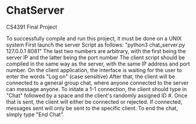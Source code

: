 # ChatServer
CS4391 Final Project

To successfully compile and run this project, it must be done on a UNIX system
First launch the server Script as follows: "python3 chat_server.py 127.0.0.1 8081"
The last two numbers are arbitrary, with the first being the server IP and the latter being the port number
The client script should be compiled in the same way as the server, with the same IP address and port number.
On the client application, the interface is waiting for the user to enter the words "Log on" (case sensitive)
After that, the client will be connected to a general group chat, where anyone connected to the server can message anyone.
To initate a 1-1 connection, the client should type in "Chat" followed by a space and the client's randomly assigned ID #.
Once that is sent, the client will either be connected or rejected.
If connected, messages sent will only be sent to the specific client. To end the chat, simply type "End Chat".
